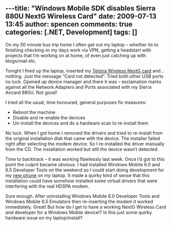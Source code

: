 ---title: "Windows Mobile SDK disables Sierra 880U NextG Wireless Card"
date: 2009-07-13 13:45
author: spencen
comments: true
categories: [.NET, Development]
tags: []
---
On my 50 minute bus trip home I often get out my laptop – whether its to finishing checking-in my days work via VPN, getting a headstart with projects that I’m working on at home, of even just catching up with blogs/mail etc.
  

Tonight I fired up the laptop, inserted my [Telstra Wireless NextG card](http://blog.spencen.com/2008/08/29/wireless-internet.aspx) and… nothing. Just the message “Card not detected”. Tried both other USB ports no luck. Opened up device manager and there it was – exclamation marks against all the Network Adapters and Ports associated with my Sierra Aircard 880U. Not good!
  

I tried all the usual, time honoured, general purposes fix measures:
  

*   Reboot the machine
*   Disable and re-enable the devices
*   Un-install the devices and do a hardware scan to re-install them  

No luck. When I got home I removed the drivers and tried to re-install from the original installation disk that came with the device. The installer failed right after selecting the modem device. So I re-installed the driver manually from the CD. The installation worked but still the device wasn’t detected.
  

Time to backtrack – it was working flawlessly last week. Once I’d got to this point the culprit became obvious. I had installed Windows Mobile 6.0 and 6.5 Developer Tools on the weekend so I could start doing development for my [new phone](http://blog.spencen.com/2009/06/24/htc-touch-diamond2.aspx) on my laptop. It made a quirky kind of sense that this installation could have somehow installed some virtual drivers that were interfering with the real HDSPA modem.
  

Sure enough. After uninstalling Windows Mobile 6.0 Developer Tools and Windows Mobile 6.5 Emulators then re-inserting the modem it worked immediately. Great! But how do I get to have a working NextG Wireless Card *and* developer for a Windows Mobile device!? Is this just some quirky hardware issue on my laptop/install?


